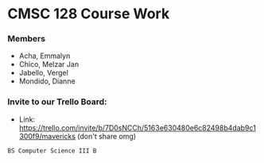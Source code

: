 # CMSC 128 Course Work

### Members
 - Acha, Emmalyn  
 - Chico, Melzar Jan  
 - Jabello, Vergel  
 - Mondido, Dianne  

### Invite to our Trello Board:
 - Link: https://trello.com/invite/b/7D0sNCCh/5163e630480e6c82498b4dab9c1300f9/mavericks (don't share omg)

`BS Computer Science III B`
